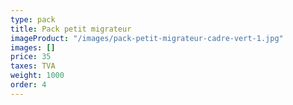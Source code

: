 ```yaml
---
type: pack
title: Pack petit migrateur
imageProduct: "/images/pack-petit-migrateur-cadre-vert-1.jpg"
images: []
price: 35
taxes: TVA
weight: 1000
order: 4
---
```

